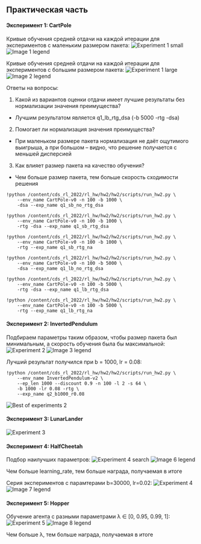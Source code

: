 ## Практическая часть
#### Эксперимент 1: CartPole
Кривые обучения средней отдачи на каждой итерации для экспериментов с маленьким размером пакета:
![Experiment 1 small](pictures/experiment_1_small.png)
![Image 1 legend](pictures/legend_1.png)

Кривые обучения средней отдачи на каждой итерации для экспериментов с большим размером пакета:
![Experiment 1 large](pictures/experiment_1_large.png)
![Image 2 legend](pictures/legend_2.png)

Ответы на вопросы:
1) Какой из вариантов оценки отдачи имеет лучшие результаты без нормализации значения преимущества?
- Лучшим результатом является q1_lb_rtg_dsa (-b 5000 -rtg -dsa)

2) Помогает ли нормализация значения преимущества?
- При маленьком размере пакета нормализация не даёт ощутимого выигрыша, а при большом – видно, что решение получается с меньшей дисперсией

3) Как влияет размер пакета на качество обучения?
- Чем больше размер пакета, тем больше скорость сходимости решения
```
!python /content/cds_rl_2022/rl_hw/hw2/hw2/scripts/run_hw2.py \
    --env_name CartPole-v0 -n 100 -b 1000 \
    -dsa --exp_name q1_sb_no_rtg_dsa

!python /content/cds_rl_2022/rl_hw/hw2/hw2/scripts/run_hw2.py \
    --env_name CartPole-v0 -n 100 -b 1000 \
    -rtg -dsa --exp_name q1_sb_rtg_dsa

!python /content/cds_rl_2022/rl_hw/hw2/hw2/scripts/run_hw2.py \
    --env_name CartPole-v0 -n 100 -b 1000 \
    -rtg --exp_name q1_sb_rtg_na

!python /content/cds_rl_2022/rl_hw/hw2/hw2/scripts/run_hw2.py \
    --env_name CartPole-v0 -n 100 -b 5000 \
    -dsa --exp_name q1_lb_no_rtg_dsa

!python /content/cds_rl_2022/rl_hw/hw2/hw2/scripts/run_hw2.py \
    --env_name CartPole-v0 -n 100 -b 5000 \
    -rtg -dsa --exp_name q1_lb_rtg_dsa

!python /content/cds_rl_2022/rl_hw/hw2/hw2/scripts/run_hw2.py \
    --env_name CartPole-v0 -n 100 -b 5000 \
    -rtg --exp_name q1_lb_rtg_na
```
#### Эксперимент 2: InvertedPendulum
Подбираем параметры таким образом, чтобы размер пакета был минимальным, а скорость обучения была бы максимальной:
![Experiment 2](pictures/experiment_2_search.png)
![Image 3 legend](pictures/legend_3.png)

Лучший результат получился при b = 1000, lr = 0.08:
```
!python /content/cds_rl_2022/rl_hw/hw2/hw2/scripts/run_hw2.py \
    --env_name InvertedPendulum-v2 \
    --ep_len 1000 --discount 0.9 -n 100 -l 2 -s 64 \
    -b 1000 -lr 0.08 -rtg \
    --exp_name q2_b1000_r0.08
```
![Best of experiments 2](pictures/experiment_2_final.png)

#### Эксперимент 3: LunarLander
![Experiment 3](pictures/experiment_3.png)

#### Эксперимент 4: HalfCheetah
Подбор наилучших параметров:
![Experiment 4 search](pictures/experiment_4_search.png)
![Image 6 legend](pictures/legend_6.png)

Чем больше learning_rate, тем больше награда, получаемая в итоге

Серия экспериментов с парамтерами b=30000, lr=0.02:
![Experiment 4](pictures/experiment_4_final.png)
![Image 7 legend](pictures/legend_7.png)

#### Эксперимент 5: Hopper
Обучение агента с разными параметрами λ ∈ [0, 0.95, 0.99, 1]:
![Experiment 5](pictures/experiment_5.png)
![Image 8 legend](pictures/legend_8.png)

Чем больше λ, тем больше награда, получаемая в итоге

